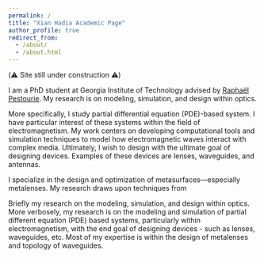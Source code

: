 ```yaml
---
permalink: /
title: "Xian Hadia Academic Page"
author_profile: true
redirect_from: 
  - /about/
  - /about.html
---
```


(⚠️ Site still under construction ⚠️)

I am a PhD student at Georgia Institute of Technology advised by [Raphaël Pestourie](https://www.raphaelpestourie.com/). My research is on modeling, simulation, and design within optics. 

More specifically, I study partial differential equation (PDE)-based system. I have particular interest of these systems within the field of electromagnetism. My work centers on developing computational tools and simulation techniques to model how electromagnetic waves interact with complex media. Ultimately, I wish to design with the ultimate goal of designing devices. Examples of these devices are lenses, waveguides, and antennas.

I specialize in the design and optimization of metasurfaces—especially metalenses. My research draws upon techniques from 

Briefly my research on the modeling, simulation, and design within optics. More verbosely, my research is on the modeling and simulation of partial different equation (PDE) based systems, particularly within electromagnetism, with the end goal of designing devices - such as lenses, waveguides, etc. Most of my expertise is within the design of metalenses and topology of waveguides.
